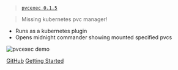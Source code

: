 <!-- _coverpage.md -->

> [`pvcexec 0.1.5`](https://github.com/kubextender/pvcexec/releases/latest)

> Missing kubernetes pvc manager!

- Runs as a kubernetes plugin
- Opens midnight commander showing mounted specified pvcs

![pvcexec demo](/_media/pvcexec-demo.gif)

[GitHub](https://github.com/kubextender/pvcexec/)
[Getting Started](#getting-started)
